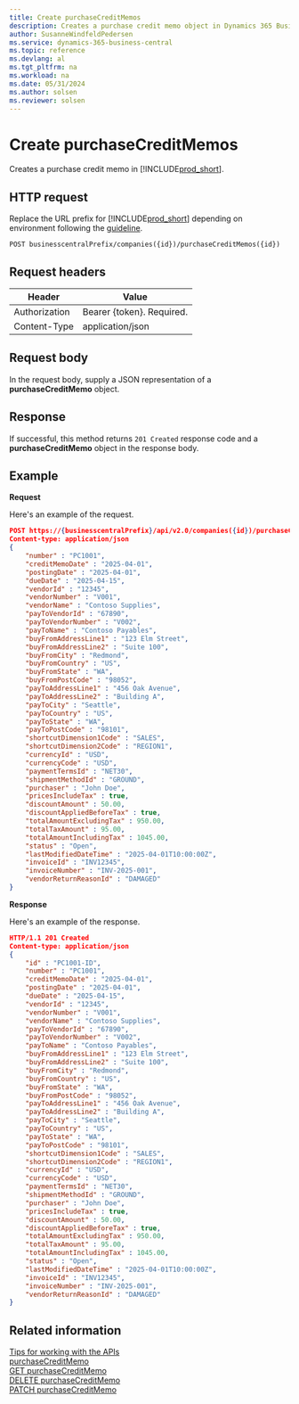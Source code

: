 ```yaml
---
title: Create purchaseCreditMemos
description: Creates a purchase credit memo object in Dynamics 365 Business Central.
author: SusanneWindfeldPedersen
ms.service: dynamics-365-business-central
ms.topic: reference
ms.devlang: al
ms.tgt_pltfrm: na
ms.workload: na
ms.date: 05/31/2024
ms.author: solsen
ms.reviewer: solsen
---
```


<!-- NOTE: This article is an auto-generated stub from the metadata file. -->
<!-- The sections marked with an EDIT_IS_REQUIRED require manual editing. -->
# Create purchaseCreditMemos

Creates a purchase credit memo in [!INCLUDE[prod_short](../../../includes/prod_short.md)].

## HTTP request

Replace the URL prefix for [!INCLUDE[prod_short](../../../includes/prod_short.md)] depending on environment following the [guideline](../../v2.0/endpoints-apis-for-dynamics.md).
<!-- START>EDIT_IS_REQUIRED. There URL for accessing the endpoint might be different or there might be more than one -->
```
POST businesscentralPrefix/companies({id})/purchaseCreditMemos({id})
```
<!-- END>EDIT_IS_REQUIRED -->
## Request headers

|Header|Value|
|------|-----|
|Authorization  |Bearer {token}. Required. |
|Content-Type  |application/json|

## Request body

In the request body, supply a JSON representation of a **purchaseCreditMemo** object.

## Response

If successful, this method returns ```201 Created``` response code and a **purchaseCreditMemo** object in the response body.


## Example

**Request**

Here's an example of the request.
```json
POST https://{businesscentralPrefix}/api/v2.0/companies({id})/purchaseCreditMemos
Content-type: application/json
{
    "number" : "PC1001",
    "creditMemoDate" : "2025-04-01",
    "postingDate" : "2025-04-01",
    "dueDate" : "2025-04-15",
    "vendorId" : "12345",
    "vendorNumber" : "V001",
    "vendorName" : "Contoso Supplies",
    "payToVendorId" : "67890",
    "payToVendorNumber" : "V002",
    "payToName" : "Contoso Payables",
    "buyFromAddressLine1" : "123 Elm Street",
    "buyFromAddressLine2" : "Suite 100",
    "buyFromCity" : "Redmond",
    "buyFromCountry" : "US",
    "buyFromState" : "WA",
    "buyFromPostCode" : "98052",
    "payToAddressLine1" : "456 Oak Avenue",
    "payToAddressLine2" : "Building A",
    "payToCity" : "Seattle",
    "payToCountry" : "US",
    "payToState" : "WA",
    "payToPostCode" : "98101",
    "shortcutDimension1Code" : "SALES",
    "shortcutDimension2Code" : "REGION1",
    "currencyId" : "USD",
    "currencyCode" : "USD",
    "paymentTermsId" : "NET30",
    "shipmentMethodId" : "GROUND",
    "purchaser" : "John Doe",
    "pricesIncludeTax" : true,
    "discountAmount" : 50.00,
    "discountAppliedBeforeTax" : true,
    "totalAmountExcludingTax" : 950.00,
    "totalTaxAmount" : 95.00,
    "totalAmountIncludingTax" : 1045.00,
    "status" : "Open",
    "lastModifiedDateTime" : "2025-04-01T10:00:00Z",
    "invoiceId" : "INV12345",
    "invoiceNumber" : "INV-2025-001",
    "vendorReturnReasonId" : "DAMAGED"
}
```

**Response**

Here's an example of the response.

```json
HTTP/1.1 201 Created
Content-type: application/json
{
    "id" : "PC1001-ID",
    "number" : "PC1001",
    "creditMemoDate" : "2025-04-01",
    "postingDate" : "2025-04-01",
    "dueDate" : "2025-04-15",
    "vendorId" : "12345",
    "vendorNumber" : "V001",
    "vendorName" : "Contoso Supplies",
    "payToVendorId" : "67890",
    "payToVendorNumber" : "V002",
    "payToName" : "Contoso Payables",
    "buyFromAddressLine1" : "123 Elm Street",
    "buyFromAddressLine2" : "Suite 100",
    "buyFromCity" : "Redmond",
    "buyFromCountry" : "US",
    "buyFromState" : "WA",
    "buyFromPostCode" : "98052",
    "payToAddressLine1" : "456 Oak Avenue",
    "payToAddressLine2" : "Building A",
    "payToCity" : "Seattle",
    "payToCountry" : "US",
    "payToState" : "WA",
    "payToPostCode" : "98101",
    "shortcutDimension1Code" : "SALES",
    "shortcutDimension2Code" : "REGION1",
    "currencyId" : "USD",
    "currencyCode" : "USD",
    "paymentTermsId" : "NET30",
    "shipmentMethodId" : "GROUND",
    "purchaser" : "John Doe",
    "pricesIncludeTax" : true,
    "discountAmount" : 50.00,
    "discountAppliedBeforeTax" : true,
    "totalAmountExcludingTax" : 950.00,
    "totalTaxAmount" : 95.00,
    "totalAmountIncludingTax" : 1045.00,
    "status" : "Open",
    "lastModifiedDateTime" : "2025-04-01T10:00:00Z",
    "invoiceId" : "INV12345",
    "invoiceNumber" : "INV-2025-001",
    "vendorReturnReasonId" : "DAMAGED"
}
```

## Related information

[Tips for working with the APIs](/dynamics365/business-central/dev-itpro/developer/devenv-connect-apps-tips)  
[purchaseCreditMemo](../resources/dynamics_purchaseCreditMemo.md)  
[GET purchaseCreditMemo](dynamics_purchasecreditmemo_get.md)  
[DELETE purchaseCreditMemo](dynamics_purchasecreditmemo_delete.md)  
[PATCH purchaseCreditMemo](dynamics_purchasecreditmemo_update.md)
